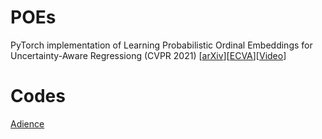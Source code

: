 # POEs

PyTorch implementation of Learning Probabilistic Ordinal Embeddings for Uncertainty-Aware Regressiong  (CVPR 2021)  \[[arXiv](https://arxiv.org/abs/2007.07453)\]\[[ECVA](http://www.ecva.net/papers/eccv_2020/papers_ECCV/html/2287_ECCV_2020_paper.php)\]\[[Video](https://www.youtube.com/watch?v=zCTPRxxlZsI&t=427s)\]


# Codes
[Adience](./codes/adience_poe)
